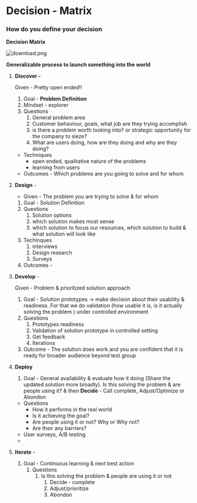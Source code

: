 # Decision - Matrix

### How do you define your decision

**Decision Matrix**

![download.png](Decision%20-%20Matrix%202be06da91c224e158efb2b708d8c446b/download.png)

**Generalizable process to launch something into the world**

1. **Discover  -** 
    
    Given - Pretty open ended!!
    
    1. Goal - **Problem Definition**
    2. Mindset - explorer
    3. Questions
        1. General problem area
        2. Customer behaviour, goals, what job are they trying accomplish
        3. is there a problem worth looking into? or strategic opportunity for the company to sieze?
        4. What are users doing, how are they doing and why are they doing?
    - Techniques
        - open ended, qualitative nature of the problems
        - learning from users
    - Outcomes - Which problems are you going to solve and for whom
2. **Design** - 
    - Given - The problem you are trying to solve & for whom
    1. Goal - Solution Definition
    2. Questions
        1. Solution options
        2. which solution makes most sense
        3. which solution to focus our resources, which solution to build & what solution will look like
    3. Techinques
        1. interviews
        2. Design research
        3. Surveys
    4. Outcomes - 
3. **Develop** - 
    
    Given - Problem & prioritized solution approach
    
    1. Goal - Solution prototypes  → make decision about their usability & readiness. For that we do validation (how usable it is, is it actually solving the problem ) under controlled environment
    2. Questions
        1. Prototypes readiness
        2. Validation of solution prototype in controlled setting
        3. Get feedback
        4. Iterations
    3. Outcome - The solution does work and you are confident that it is ready for broader audience beyond test group
4. **Deploy** 
    1. Goal - General availability & evaluate how it doing (Share the updated solution more broadly). Is this solving the problem & are people using it? & then **Decide** - Call complete, Adjust/Optimize or Abondon
    - Questions
        - How it performs in the real world
        - Is it achieving the goal?
        - Are people using it or not? Why or Why not?
        - Are their any barriers?
    - User surveys, A/B testing
    - 
5. **Iterate** - 
    1. Goal - Continuous learning & next best action
        1. Questions
            1. Is this solving the problem & people are using it or not
                1. Decide - complete
                2. Adjust/prioritize 
                3. Abondon